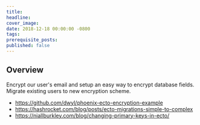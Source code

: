 ```yaml
---
title:
headline:
cover_image:
date: 2018-12-18 00:00:00 -0800
tags:
prerequisite_posts:
published: false
---
```


## Overview

Encrypt our user's email and setup an easy way to encrypt database fields. Migrate existing users to new encryption scheme.

- https://github.com/dwyl/phoenix-ecto-encryption-example
- https://hashrocket.com/blog/posts/ecto-migrations-simple-to-complex
- https://niallburkley.com/blog/changing-primary-keys-in-ecto/